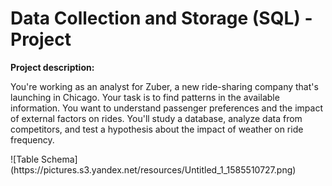# Data Collection and Storage (SQL) - Project


<strong> Project description: </strong>
<p> You're working as an analyst for Zuber,
 a new ride-sharing company that's launching in Chicago.
 Your task is to find patterns in the available information.
 You want to understand passenger preferences and the impact 
of external factors on rides.
You'll study a database, analyze data from competitors,
 and test a hypothesis about the impact of weather on ride frequency.</p>
![Table Schema](https://pictures.s3.yandex.net/resources/Untitled_1_1585510727.png)